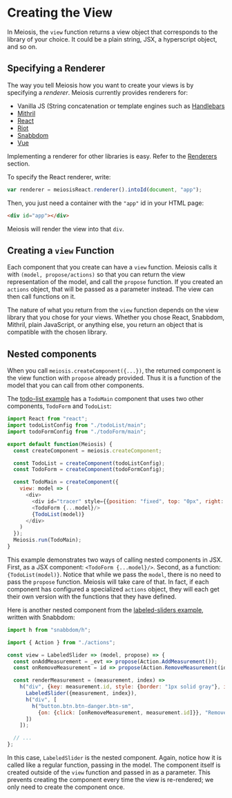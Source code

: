# Creating the View

In Meiosis, the `view` function returns a view object that corresponds to the library of your choice. It could be a plain string, JSX, a hyperscript object, and so on.

## Specifying a Renderer

The way you tell Meiosis how you want to create your views is by specifying a *renderer*. Meiosis currently provides renderers for:

- Vanilla JS (String concatenation or template engines such as [Handlebars](http://handlebarsjs.com)
- [Mithril](http://mithril.js.org)
- [React](https://facebook.github.io/react/)
- [Riot](http://riotjs.com)
- [Snabbdom](http://github.com/paldepind/snabbdom)
- [Vue](http://vuejs.org)

Implementing a renderer for other libraries is easy. Refer to the [Renderers](renderers.md) section.

To specify the React renderer, write:

```javascript
var renderer = meiosisReact.renderer().intoId(document, "app");
```

Then, you just need a container with the `"app"` id in your HTML page:

```html
<div id="app"></div>
```

Meiosis will render the view into that `div`.

## Creating a `view` Function

Each component that you create can have a `view` function. Meiosis calls it with `(model, propose/actions)` so that you can return the view representation of the model, and call the `propose` function. If you created an `actions` object, that will be passed as a parameter instead. The view can then call functions on it.

The nature of what you return from the `view` function depends on the view library that you chose for your views. Whether you chose React, Snabbdom, Mithril, plain JavaScript, or anything else, you return an object that is compatible with the chosen library.

## Nested components

When you call `meiosis.createComponent({...})`, the returned component is the view function with `propose` already provided. Thus it is a function of the model that you can call from other components.

The [todo-list example](https://github.com/foxdonut/meiosis-examples/tree/master/examples/todo-list) has a `TodoMain` component that uses two other components, `TodoForm` and `TodoList`:

```javascript
import React from "react";
import todoListConfig from "./todoList/main";
import todoFormConfig from "./todoForm/main";

export default function(Meiosis) {
  const createComponent = meiosis.createComponent;

  const TodoList = createComponent(todoListConfig);
  const TodoForm = createComponent(todoFormConfig);

  const TodoMain = createComponent({
    view: model => (
      <div>
        <div id="tracer" style={{position: "fixed", top: "0px", right: "0px"}}></div>
        <TodoForm {...model}/>
        {TodoList(model)}
      </div>
    )
  });
  Meiosis.run(TodoMain);
}
```

This example demonstrates two ways of calling nested components in JSX. First, as a JSX component: `<TodoForm {...model}/>`. Second, as a function: `{TodoList(model)}`. Notice that while we pass the `model`, there is no need to pass the `propose` function. Meiosis will take care of that. In fact, if each component has configured a specialized `actions` object, they will each get their own version with the functions that they have defined.

Here is another nested component from the [labeled-sliders example](https://github.com/foxdonut/meiosis-examples/blob/master/examples/labeled-sliders/sliderContainer/view.js), written with Snabbdom:

```javascript
import h from "snabbdom/h";

import { Action } from "./actions";

const view = LabeledSlider => (model, propose) => {
  const onAddMeasurement = _evt => propose(Action.AddMeasurement());
  const onRemoveMeasurement = id => propose(Action.RemoveMeasurement(id));

  const renderMeasurement = (measurement, index) =>
    h("div", {key: measurement.id, style: {border: "1px solid gray"}, id: measurement.id}, [
      LabeledSlider({measurement, index}),
      h("div", [
        h("button.btn.btn-danger.btn-sm",
          {on: {click: [onRemoveMeasurement, measurement.id]}}, "Remove Measurement")
      ])
    ]);

  // ...
};
```

In this case, `LabeledSlider` is the nested component. Again, notice how it is called like a regular function, passing in the model. The component itself is created outside of the `view` function and passed in as a parameter. This prevents creating the component every time the view is re-rendered; we only need to create the component once.
